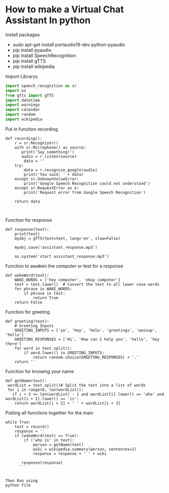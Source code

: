 # How to make a Virtual Chat Assistant In python

 Install packages


* sudo apt-get install portaudio19-dev python-pyaudio
* pip install pyaudio
* pip install SpeechRecognition 
* pip install gTTS
* pip install wikipedia


Import Librarys

```python
import speech_recognition as sr
import os
from gtts import gTTS
import datetime
import warnings
import calendar
import random
import wikipedia
```

Put in function recording

```
def recording():    
    r = sr.Recognizer()
    with sr.Microphone() as source:  
       print('Say something!')
       audio = r.listen(source)
        data = ''
    try:
        data = r.recognize_google(audio)
        print('You said: ' + data)
    except sr.UnknownValueError:
        print('Google Speech Recognition could not understand')
    except sr.RequestError as e:
        print('Request error from Google Speech Recognition')
     
    return data



```

Function for response

```
def response(text):
    print(text)
    myobj = gTTS(text=text, lang='en', slow=False)
    
    myobj.save('assistant_response.mp3')

    os.system('start assistant_response.mp3')
```

Function to awaken the computer or test for a response
```
def wakeWord(text):
    WAKE_WORDS = ['hey computer', 'okay computer'] 
    text = text.lower()  # Convert the text to all lower case words
    for phrase in WAKE_WORDS:
        if phrase in text:
            return True
    return False
```

Function for greeting

```
def greeting(text):
    # Greeting Inputs
    GREETING_INPUTS = ['yo', 'hey', 'hola', 'greetings', 'wassup', 'hello']
    GREETING_RESPONSES = ['Hi', 'How can I help you', 'hello', 'hey there']
    for word in text.split():
        if word.lower() in GREETING_INPUTS:
            return random.choice(GREETING_RESPONSES) + '.'
    return ''
```

Function for knowing your name

```
def getName(text):
 wordList = text.split()# Split the text into a list of words     
 for i in range(0, len(wordList)):
   if i + 3 <= len(wordList) - 1 and wordList[i].lower() == 'who' and             wordList[i + 1].lower() == 'is':
    return wordList[i + 2] + ' ' + wordList[i + 3]
```


Putting all functions together for the main

```
while True:
    text = record()
    response = '' 
    if (wakeWord(text) == True):
        if ('who is' in text):
            person = getName(text)
            wiki = wikipedia.summary(person, sentences=2)            
            response = response + ' ' + wiki
       
       response(response)
      ```


Then Run using 
python file